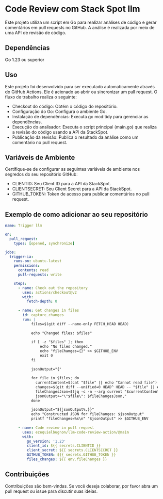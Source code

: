 # Code Review com Stack Spot llm

Este projeto utiliza um script em Go para realizar análises de código e gerar comentários em pull requests no GitHub. A análise é realizada por meio de uma API de revisão de código.

## Dependências
Go 1.23 ou superior

## Uso

Este projeto foi desenvolvido para ser executado automaticamente através do GitHub Actions. Ele é acionado ao abrir ou sincronizar um pull request. O fluxo de trabalho realiza o seguinte:

- Checkout do código: Obtém o código do repositório.
- Configuração do Go: Configura o ambiente Go.
- Instalação de dependências: Executa go mod tidy para gerenciar as dependências.
- Execução do analisador: Executa o script principal (main.go) que realiza a revisão do código usando a API da StackSpot.
- Publicação da revisão: Publica o resultado da análise como um comentário no pull request.

## Variáveis de Ambiente

Certifique-se de configurar as seguintes variáveis de ambiente nos segredos do seu repositório GitHub:

- CLIENTID: Seu Client ID para a API da StackSpot.
- CLIENTSECRET: Seu Client Secret para a API da StackSpot.
- GITHUB_TOKEN: Token de acesso para publicar comentários no pull request.


## Exemplo de como adicionar ao seu repositório

```yml
name: Trigger llm

on:
  pull_request:
    types: [opened, synchronize]

jobs:
  trigger-ia:
    runs-on: ubuntu-latest
    permissions:
      contents: read
      pull-requests: write

    steps:
      - name: Check out the repository
        uses: actions/checkout@v2
        with:
          fetch-depth: 0
          
      - name: Get changes in files
        id: capture_changes
        run: |
            files=$(git diff --name-only FETCH_HEAD HEAD)
          
            echo "Changed files: $files" 
          
            if [ -z "$files" ]; then
                echo "No files changed."
                echo "fileChanges={}" >> $GITHUB_ENV
                exit 0
            fi
          
            jsonOutput="{"
          
            for file in $files; do
              currentContent=$(cat "$file" || echo "Cannot read file")
              changes=$(git diff --unified=0 HEAD^ HEAD -- "$file" || echo "No changes detected")
              fileChangesJson=$(jq -c -n --arg current "$currentContent" --arg changes "$changes" '{current: $current, changes: $changes}')
              jsonOutput+="\"$file\": $fileChangesJson,"
            done
          
            jsonOutput="${jsonOutput%,}}"
            echo "Constructed JSON for fileChanges: $jsonOutput"
            printf "fileChanges=%s\n" "$jsonOutput" >> $GITHUB_ENV
        
      - name: Code review in pull request
        uses: ezequielbugnon/llm-code-review-action/@main
        with:
          go_version: '1.23'
          client_id: ${{ secrets.CLIENTID }}
          client_secret: ${{ secrets.CLIENTSECRET }}
          GITHUB_TOKEN: ${{ secrets.GITHUB_TOKEN }}
          files_changes: ${{ env.fileChanges }}
```

## Contribuições

Contribuições são bem-vindas. Se você deseja colaborar, por favor abra um pull request ou issue para discutir suas ideias.
